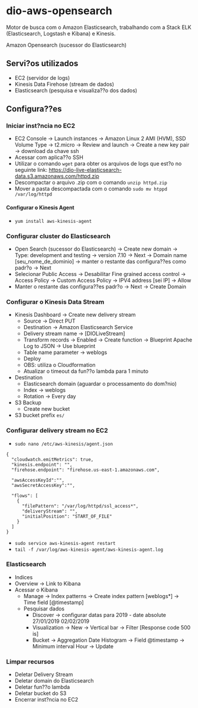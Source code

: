 # dio-aws-opensearch
Motor de busca com o Amazon Elasticsearch, trabalhando com a Stack ELK (Elasticsearch, Logstash e Kibana) e Kinesis.

Amazon Opensearch (sucessor do Elasticsearch)

## Servi?os utilizados
- EC2 (servidor de logs)
- Kinesis Data Firehose (stream de dados)
- Elasticsearch (pesquisa e visualiza??o dos dados)

## Configura??es

### Iniciar inst?ncia no EC2
- EC2 Console -> Launch instances -> Amazon Linux 2 AMI (HVM), SSD Volume Type -> t2.micro -> Review and launch -> Create a new key pair -> download da chave ssh
- Acessar com aplica??o SSH
- Utilizar o comando ```wget``` para obter os arquivos de logs que est?o no seguinte link: https://dio-live-elasticsearch-data.s3.amazonaws.com/httpd.zip
- Descompactar o arquivo .zip com o comando ```unzip httpd.zip```
- Mover a pasta descompactada com o comando ```sudo mv htppd /var/log/httpd```

#### Configurar o Kinesis Agent
- ```yum install aws-kinesis-agent```

### Configurar cluster do Elasticsearch

- Open Search (sucessor do Elasticsearch) -> Create new domain  -> Type: development and testing -> version 7.10 -> Next -> Domain name [seu_nome_de_dominio] -> manter o restante das configura??es como padr?o -> Next
- Selecionar Public Access -> Desabilitar Fine grained access control -> Access Policy -> Custom Access Policy -> IPV4 address [sei IP] -> Allow
- Manter o restante das configura??es padr?o -> Next -> Create Domain

### Configurar o Kinesis Data Stream

- Kinesis Dashboard -> Create new delivery stream
  - Source -> Direct PUT
  - Destination -> Amazon Elasticsearch Service
  - Delivery stream name -> [DIOLiveStream]
  - Transform records -> Enabled -> Create function -> Blueprint Apache Log to JSON -> Use blueprint
  - Table name parameter -> weblogs
  - Deploy
  - OBS: utiliza o Cloudformation
  - Atualizar o timeout da fun??o lambda para 1 minuto
- Destination
  - Elasticsearch domain (aguardar o processamento do dom?nio)
  - Index -> weblogs
  - Rotation -> Every day
- S3 Backup
  - Create new bucket
- S3 bucket prefix ```es/```

### Configurar delivery stream no EC2

- ```sudo nano /etc/aws-kinesis/agent.json```
```
{
  "cloudwatch.emitMetrics": true,
  "kinesis.endpoint": "",
  "firehose.endpoint": "firehose.us-east-1.amazonaws.com",

  "awsAccessKeyId":"",
  "awsSecretAccessKey":"",

  "flows": [
    {
      "filePattern": "/var/log/httpd/ssl_access*",
      "deliveryStream": "",
      "initialPosition": "START_OF_FILE"
    }
  ]
}
```
- ```sudo service aws-kinesis-agent restart```
- ```tail -f /var/log/aws-kinesis-agent/aws-kinesis-agent.log```

### Elasticsearch

- Indices
- Overview -> Link to Kibana
- Acessar o Kibana
  - Manage -> Index patterns -> Create index pattern [weblogs*] -> Time field [@timestamp]
  - Pesquisar dados
    - Discover -> configurar datas para 2019 - date absolute 27/01/2019 02/02/2019
    - Visualization -> New -> Vertical bar -> Filter [Response code 500 is] 
    - Bucket -> Aggregation Date Histogram -> Field @timestamp -> Minimum interval Hour -> Update

### Limpar recursos

- Deletar Delivery Stream
- Deletar domain do Elasticsearch
- Deletar fun??o lambda
- Deletar bucket do S3
- Encerrar inst?ncia no EC2
